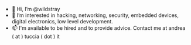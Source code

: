 - 👋 Hi, I’m @wildstray
- 👀 I’m interested in hacking, networking, security, embedded devices, digital electronics, low level development.
- 📫 I'm available to be hired and to provide advice. Contact me at andrea ( at ) tuccia ( dot ) it

<!--- - 🌱 I’m currently learning ... --->
<!--- - 💞️ I’m looking to collaborate on ... --->

<!---
wildstray/wildstray is a ✨ special ✨ repository because its `README.md` (this file) appears on your GitHub profile.
You can click the Preview link to take a look at your changes.
--->
